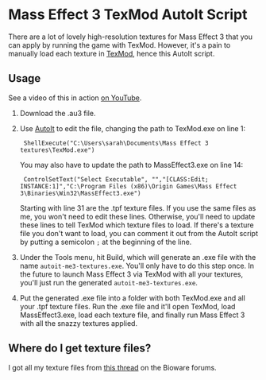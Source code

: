 # Mass Effect 3 TexMod AutoIt Script

There are a lot of lovely high-resolution textures for Mass Effect 3 that you
can apply by running the game with TexMod. However, it's a pain to manually
load each texture in [TexMod](http://www.fileplanet.com/205418/200000/fileinfo/Texmod-v0.9b),
hence this AutoIt script.

## Usage

See a video of this in action [on YouTube](https://www.youtube.com/watch?v=0sif6iq6tVc).

1. Download the .au3 file.
2. Use [AutoIt](http://www.autoitscript.com/site/autoit/) to edit the file, changing the path to TexMod.exe on line 1:

        ShellExecute("C:\Users\sarah\Documents\Mass Effect 3 textures\TexMod.exe")

    You may also have to update the path to MassEffect3.exe on line 14:

        ControlSetText("Select Executable", "","[CLASS:Edit; INSTANCE:1]","C:\Program Files (x86)\Origin Games\Mass Effect 3\Binaries\Win32\MassEffect3.exe")

    Starting with line 31 are the .tpf texture files. If you use the same files
    as me, you won't need to edit these lines. Otherwise, you'll need to update
    these lines to tell TexMod which texture files to load. If there's a
    texture file you don't want to load, you can comment it out from the AutoIt
    script by putting a semicolon `;` at the beginning of the line.

3. Under the Tools menu, hit Build, which will generate an .exe file with the
name `autoit-me3-textures.exe`. You'll only have to do this step once. In the
future to launch Mass Effect 3 via TexMod with all your textures, you'll just
run the generated `autoit-me3-textures.exe`.
4. Put the generated .exe file into a folder with both TexMod.exe and all your
.tpf texture files. Run the .exe file and it'll open TexMod, load
MassEffect3.exe, load each texture file, and finally run Mass Effect 3 with all
the snazzy textures applied.

## Where do I get texture files?

I got all my texture files from [this thread](http://social.bioware.com/forum/1/topic/368/index/9735492) on the Bioware forums.
